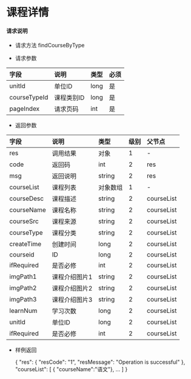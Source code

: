 # 课程详情

#### **请求说明**

* 请求方法 findCourseByType

* 请求参数

| 字段 | 说明 | 类型 | 必须 |
| :--- | :--- | :--- | :--- |
| unitId| 单位ID | long | 是 |
| courseTypeId| 课程类别ID | long | 是 |
| pageIndex| 请求页码 | int| 是 |

* 返回参数

| 字段 | 说明 | 类型 | 级别 | 父节点 |
| :--- | :--- | :--- | :--- | :--- |
| res | 调用结果 | 对象 | 1 | - |
| code | 返回码| int | 2 | res |
| msg| 返回说明 | string | 2 | res |
| courseList| 课程列表 | 对象数组 | 1 | - |
| courseDesc| 课程描述 | string | 2 |courseList|
| courseName| 课程名称 | string | 2 |courseList|
| courseSrc| 课程来源 | string | 2 |courseList|
| courseType| 课程分类 | string | 2 |courseList|
| createTime| 创建时间 | long| 2 |courseList|
| courseid| ID | long | 2 |courseList|
| ifRequired | 是否必修 | int | 2 |courseList|
| imgPath1| 课程介绍图片1 | string | 2 |courseList|
| imgPath2| 课程介绍图片2 | string | 2 |courseList|
| imgPath3| 课程介绍图片3 | string | 2 |courseList|
| learnNum| 学习次数 | long | 2 |courseList|
| unitId| 单位ID | long | 2 |courseList|
| ifRequired | 是否必修 | int | 2 |courseList|

* 样例返回

    
    {
        "res": 
        {
            "resCode": "1", 
            "resMessage": "Operation is successful"
        },
        "courseList":
        [
           { "courseName":"语文"},
            ...
        ] 
    }


